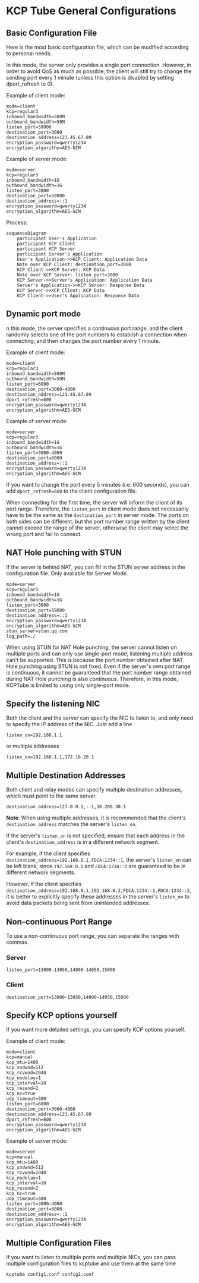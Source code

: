 # KCP Tube General Configurations

## Basic Configuration File
Here is the most basic configuration file, which can be modified according to personal needs.

In this mode, the server only provides a single port connection. However, in order to avoid QoS as much as possible, the client will still try to change the sending port every 1 minute (unless this option is disabled by setting dport_refresh to 0).

Example of client mode:
```
mode=client
kcp=regular3
inbound_bandwidth=500M
outbound_bandwidth=50M
listen_port=59000
destination_port=3000
destination_address=123.45.67.89
encryption_password=qwerty1234
encryption_algorithm=AES-GCM
```

Example of server mode:
```
mode=server
kcp=regular3
inbound_bandwidth=1G
outbound_bandwidth=1G
listen_port=3000
destination_port=59000
destination_address=::1
encryption_password=qwerty1234
encryption_algorithm=AES-GCM
```

Process:
```mermaid
sequenceDiagram
    participant User's Application
    participant KCP Client
    participant KCP Server
    participant Server's Application
    User's Application->>KCP Client: Application Data
    Note over KCP Client: destination_port=3000
    KCP Client->>KCP Server: KCP Data
    Note over KCP Server: listen_port=3000
    KCP Server->>Server's Application: Application Data
    Server's Application->>KCP Server: Response Data
    KCP Server->>KCP Client: KCP Data
    KCP Client->>User's Application: Response Data
```
## Dynamic port mode

n this mode, the server specifies a continuous port range, and the client randomly selects one of the port numbers to establish a connection when connecting, and then changes the port number every 1 minute.

Example of client mode:
```
mode=client
kcp=regular3
inbound_bandwidth=500M
outbound_bandwidth=50M
listen_port=6000
destination_port=3000-4000
destination_address=123.45.67.89
dport_refresh=600
encryption_password=qwerty1234
encryption_algorithm=AES-GCM
```

Example of server mode:
```
mode=server
kcp=regular3
inbound_bandwidth=1G
outbound_bandwidth=1G
listen_port=3000-4000
destination_port=6000
destination_address=::1
encryption_password=qwerty1234
encryption_algorithm=AES-GCM
```

If you want to change the port every 5 minutes (i.e. 600 seconds), you can add `dport_refresh=600` to the client configuration file.

When connecting for the first time, the server will inform the client of its port range. Therefore, the `listen_port` in client mode does not necessarily have to be the same as the `destination_port` in server mode. The ports on both sides can be different, but the port number range written by the client cannot exceed the range of the server, otherwise the client may select the wrong port and fail to connect.

## NAT Hole punching with STUN

If the server is behind NAT, you can fill in the STUN server address in the configuration file. Only available for Server Mode.

```
mode=server
kcp=regular3
inbound_bandwidth=1G
outbound_bandwidth=1G
listen_port=3000
destination_port=59000
destination_address=::1
encryption_password=qwerty1234
encryption_algorithm=AES-GCM
stun_server=stun.qq.com
log_path=./
```

When using STUN for NAT Hole punching, the server cannot listen on multiple ports and can only use single-port mode; listening multiple address can't be supported. This is because the port number obtained after NAT Hole punching using STUN is not fixed. Even if the server's own port range is continuous, it cannot be guaranteed that the port number range obtained during NAT Hole punching is also continuous. Therefore, in this mode, KCPTube is limited to using only single-port mode.

## Specify the listening NIC

Both the client and the server can specify the NIC to listen to, and only need to specify the IP address of the NIC. Just add a line

```
listen_on=192.168.1.1
```
or multiple addresses

```
listen_on=192.168.1.1,172.16.20.1
```

## Multiple Destination Addresses

Both client and relay modes can specify multiple destination addresses, which must point to the same server.

```
destination_address=127.0.0.1,::1,10.200.30.1
```

**Note**: When using multiple addresses, it is recommended that the client's `destination_address` matches the server's `listen_on`.

If the server's `listen_on` is not specified, ensure that each address in the client's `destination_address` is in a different network segment.

For example, if the client specifies `destination_address=192.168.0.1,FDCA:1234::1`, the server's `listen_on` can be left blank, since `192.168.0.1` and `FDCA:1234::1` are guaranteed to be in different network segments.

However, if the client specifies `destination_address=192.168.0.1,192.168.0.2,FDCA:1234::1,FDCA:1234::2`, it is better to explicitly specify these addresses in the server's `listen_on` to avoid data packets being sent from unintended addresses.

## Non-continuous Port Range

To use a non-continuous port range, you can separate the ranges with commas.

### Server

```
listen_port=13000-13050,14000-14050,15000
```

### Client

```
destination_port=13000-13050,14000-14050,15000
```

## Specify KCP options yourself

If you want more detailed settings, you can specify KCP options yourself.

Example of client mode:
```
mode=client
kcp=manual
kcp_mtu=1400
kcp_sndwnd=512
kcp_rcvwnd=2048
kcp_nodelay=1
kcp_interval=10
kcp_resend=2
kcp_nc=true
udp_timeout=300
listen_port=6000
destination_port=3000-4000
destination_address=123.45.67.89
dport_refresh=600
encryption_password=qwerty1234
encryption_algorithm=AES-GCM
```

Example of server mode:
```
mode=server
kcp=manual
kcp_mtu=1400
kcp_sndwnd=512
kcp_rcvwnd=2048
kcp_nodelay=1
kcp_interval=10
kcp_resend=2
kcp_nc=true
udp_timeout=300
listen_port=3000-4000
destination_port=6000
destination_address=::1
encryption_password=qwerty1234
encryption_algorithm=AES-GCM
```

## Multiple Configuration Files

If you want to listen to multiple ports and multiple NICs, you can pass multiple configuration files to kcptube and use them at the same time

```
kcptube config1.conf config2.conf
```